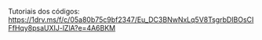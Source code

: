 Tutoriais dos códigos:
https://1drv.ms/f/c/05a80b75c9bf2347/Eu_DC3BNwNxLq5V8TsgrbDIBOsCIFfHqy8psaUXIJ-lZlA?e=4A6BKM
